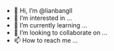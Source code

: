 - 👋 Hi, I’m @lianbangll
- 👀 I’m interested in ...
- 🌱 I’m currently learning ...
- 💞️ I’m looking to collaborate on ...
- 📫 How to reach me ...

<!---
lianbangll/lianbangll is a ✨ special ✨ repository because its `README.md` (this file) appears on your GitHub profile.
You can click the Preview link to take a look at your changes.
--->
